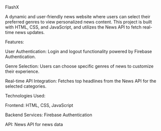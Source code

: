 FlashX

A dynamic and user-friendly news website where users can select their preferred genres to view personalized news content.
This project is built with HTML, CSS, and JavaScript, and utilizes the News API to fetch real-time news updates.

Features:

User Authentication: Login and logout functionality powered by Firebase Authentication.

Genre Selection: Users can choose specific genres of news to customize their experience.

Real-time API Integration: Fetches top headlines from the News API for the selected categories.

Technologies Used:

Frontend: HTML, CSS, JavaScript

Backend Services: Firebase Authentication

API: News API for news data
